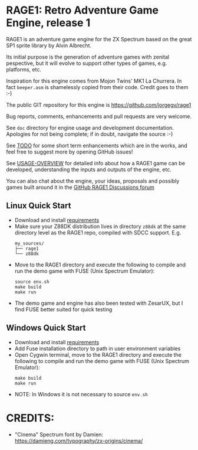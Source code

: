 # RAGE1: Retro Adventure Game Engine, release 1

RAGE1 is an adventure game engine for the ZX Spectrum based on the great SP1
sprite library by Alvin Albrecht.

Its initial purpose is the generation of adventure games with zenital
pespective, but it will evolve to support other types of games, e.g.
platforms, etc.

Inspiration for this engine comes from Mojon Twins' MK1 La Churrera. In fact
`beeper.asm` is shamelessly copied from their code. Credit goes to them :-)

The public GIT repository for this engine is https://github.com/jorgegv/rage1

Bug reports, comments, enhancements and pull requests are very welcome.

See `doc` directory for engine usage and development documentation.
Apologies for not being complete; if in doubt, navigate the source :-)

See [TODO](doc/TODO.md) for some short term enhancements which are in the works,
and feel free to suggest more by opening GitHub issues!

See [USAGE-OVERVIEW](doc/USAGE-OVERVIEW.md) for detailed info about how a RAGE1 game can be
developed, understanding the inputs and outputs of the engine, etc.

You can also chat about the engine, your ideas, proposals and possibly games
built around it in the [GitHub RAGE1 Discussions forum](https://github.com/jorgegv/rage1/discussions/12)

## Linux Quick Start

* Download and install [requirements](doc/REQUIREMENTS.md)
* Make sure your Z88DK distribution lives in directory `z88dk` at the same
  directory level as the RAGE1 repo, compiled with SDCC support. E.g.
  ```
  my_sources/
  ├── rage1
  └── z88dk
  ```
* Move to the RAGE1 directory and execute the following to compile and run the demo game with FUSE (Unix
Spectrum Emulator):
  ```
  source env.sh
  make build
  make run
  ```
* The demo game and engine has also been tested with ZesarUX, but I find FUSE better suited for quick testing

## Windows Quick Start

* Download and install [requirements](doc/REQUIREMENTS.md)
* Add Fuse installation directory to path in user environment variables
* Open Cygwin terminal, move to the RAGE1 directory and execute the following to compile and run the demo game with FUSE (Unix
Spectrum Emulator):
  ```
  make build
  make run
  ```
* NOTE: In Windows it is not necessary to source `env.sh`

# CREDITS:

- "Cinema" Spectrum font by Damien: https://damieng.com/typography/zx-origins/cinema/
